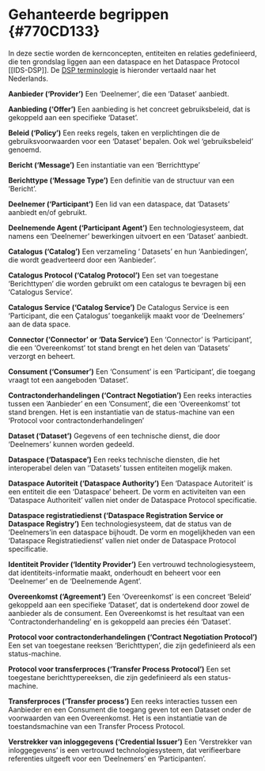 # Gehanteerde begrippen {#770CD133}

In deze sectie worden de kernconcepten, entiteiten en relaties gedefinieerd, die ten grondslag liggen aan een dataspace en het Dataspace Protocol [[IDS-DSP]]. De [DSP terminologie](https://github.com/International-Data-Spaces-Association/ids-specification/blob/main/model/terminology.md) is hieronder vertaald naar het Nederlands. 

**Aanbieder (‘Provider’)**
Een ‘Deelnemer’, die een ‘Dataset’ aanbiedt. 

**Aanbieding (‘Offer’)**
Een aanbieding is het concreet gebruiksbeleid, dat is gekoppeld aan een specifieke ‘Dataset’.

**Beleid (‘Policy’)**
Een reeks regels, taken en verplichtingen die de gebruiksvoorwaarden voor een ‘Dataset’ bepalen. Ook wel ‘gebruiksbeleid’ genoemd.

**Bericht (‘Message’)**
Een instantiatie van een ‘Berrichttype’

**Berichttype (‘Message Type’)**
Een definitie van de structuur van een ‘Bericht’.

**Deelnemer (‘Participant’)** 
Een lid van een dataspace, dat ‘Datasets’ aanbiedt en/of gebruikt.

**Deelnemende Agent (‘Participant Agent’)**
Een technologiesysteem, dat namens een ‘Deelnemer’ bewerkingen uitvoert en een ‘Dataset’ aanbiedt.

**Catalogus (‘Catalog’)**
Een verzameling ‘ Datasets’ en hun ‘Aanbiedingen’, die wordt geadverteerd door een ‘Aanbieder’. 

**Catalogus Protocol (‘Catalog Protocol’)**
Een set van toegestane ‘Berichttypen’ die worden gebruikt om een catalogus te bevragen bij een ‘Catalogus Service’.

**Catalogus Service (‘Catalog Service’)**
De Catalogus Service is een ‘Participant, die een Çatalogus’ toegankelijk maakt voor de ‘Deelnemers’ aan de data space. 

**Connector (‘Connector’ or ‘Data Service’)**
Een ‘Connector’ is ‘Participant’, die een ‘Overeenkomst’ tot stand brengt en het delen van ‘Datasets’ verzorgt en beheert.

**Consument (‘Consumer’)**
Een ‘Consument’ is een ‘Participant’, die toegang vraagt tot een aangeboden ‘Dataset’.

**Contractonderhandelingen (‘Contract Negotiation’)**
Een reeks interacties tussen een ’Aanbieder’ en een ’Consument’, die een ‘Overeenkomst’ tot stand brengen. Het is een instantiatie van de status-machine van een ‘Protocol voor contractonderhandelingen’

**Dataset (‘Dataset’)**
Gegevens of een technische dienst, die door ‘Deelnemers’ kunnen worden gedeeld.

**Dataspace (‘Dataspace’)**
Een reeks technische diensten, die het interoperabel delen van ‘’Datasets’ tussen entiteiten mogelijk maken.

**Dataspace Autoriteit (‘Dataspace Authority’)**
Een ‘Dataspace Autoriteit’ is een entiteit die een ‘Dataspace’ beheert. De vorm en activiteiten van een ‘Dataspace Authoriteit’ vallen niet onder de Dataspace Protocol specificatie.

**Dataspace registratiedienst (‘Dataspace Registration Service or Dataspace Registry’)**
Een technologiesysteem, dat de status van de ‘Deelnemers’in een dataspace bijhoudt. De vorm en mogelijkheden van een ‘Dataspace Registratiedienst’ vallen niet onder de Dataspace Protocol specificatie.

**Identiteit Provider (‘Identity Provider’)**
Een vertrouwd technologiesysteem, dat identiteits-informatie maakt, onderhoudt en beheert voor een ‘Deelnemer’ en de ‘Deelnemende Agent’.

**Overeenkomst (‘Agreement’)**
Een ‘Overeenkomst’ is een concreet ‘Beleid’ gekoppeld aan een specifieke ‘Dataset’, dat is ondertekend door zowel de aanbieder als de consument. Een Overeenkomst is het resultaat van een ‘Contractonderhandeling’ en is gekoppeld aan precies één ‘Dataset’.

**Protocol voor contractonderhandelingen (‘Contract Negotiation Protocol’)**
Een set van toegestane reeksen ‘Berichttypen’, die zijn gedefinieerd als een status-machine.

**Protocol voor transferproces (‘Transfer Process Protocol’)**
Een set toegestane  berichttypereeksen, die zijn gedefinieerd als een status-machine.

**Transferproces (‘Transfer process’)**
Een reeks interacties tussen een Aanbieder en  een Consument die toegang geven tot een Dataset onder de voorwaarden van een Overeenkomst. Het is een instantiatie van de toestandsmachine van een Transfer Process Protocol.

**Verstrekker van inloggegevens (‘Credential Issuer’)**
Een ‘Verstrekker van inloggegevens’ is een vertrouwd technologiesysteem, dat verifieerbare referenties uitgeeft voor een ‘Deelnemers’ en ‘Participanten’.
